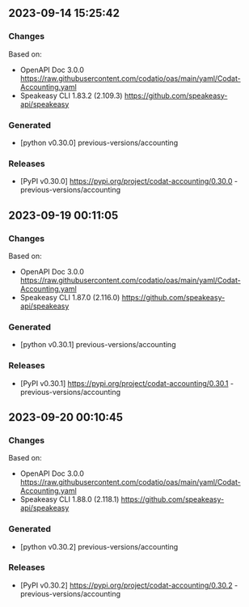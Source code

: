 

## 2023-09-14 15:25:42
### Changes
Based on:
- OpenAPI Doc 3.0.0 https://raw.githubusercontent.com/codatio/oas/main/yaml/Codat-Accounting.yaml
- Speakeasy CLI 1.83.2 (2.109.3) https://github.com/speakeasy-api/speakeasy
### Generated
- [python v0.30.0] previous-versions/accounting
### Releases
- [PyPI v0.30.0] https://pypi.org/project/codat-accounting/0.30.0 - previous-versions/accounting

## 2023-09-19 00:11:05
### Changes
Based on:
- OpenAPI Doc 3.0.0 https://raw.githubusercontent.com/codatio/oas/main/yaml/Codat-Accounting.yaml
- Speakeasy CLI 1.87.0 (2.116.0) https://github.com/speakeasy-api/speakeasy
### Generated
- [python v0.30.1] previous-versions/accounting
### Releases
- [PyPI v0.30.1] https://pypi.org/project/codat-accounting/0.30.1 - previous-versions/accounting

## 2023-09-20 00:10:45
### Changes
Based on:
- OpenAPI Doc 3.0.0 https://raw.githubusercontent.com/codatio/oas/main/yaml/Codat-Accounting.yaml
- Speakeasy CLI 1.88.0 (2.118.1) https://github.com/speakeasy-api/speakeasy
### Generated
- [python v0.30.2] previous-versions/accounting
### Releases
- [PyPI v0.30.2] https://pypi.org/project/codat-accounting/0.30.2 - previous-versions/accounting